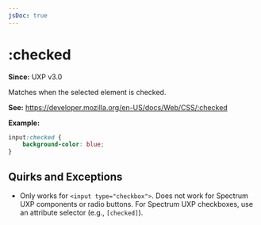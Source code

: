 ```yaml
---
jsDoc: true
---
```

# :checked

**Since:** UXP v3.0

Matches when the selected element is checked. 

**See:** https://developer.mozilla.org/en-US/docs/Web/CSS/:checked

**Example:**

```css
input:checked {
    background-color: blue;
}
```

## Quirks and Exceptions

* Only works for `<input type="checkbox">`. Does not work for Spectrum UXP components or radio buttons. For Spectrum UXP checkboxes, use an attribute selector (e.g., `[checked]`).

